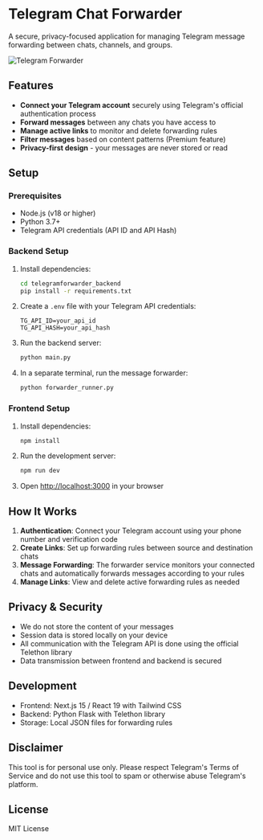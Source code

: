 # Telegram Chat Forwarder

A secure, privacy-focused application for managing Telegram message forwarding between chats, channels, and groups.

![Telegram Forwarder](https://telegram.org/img/t_logo.png)

## Features

- **Connect your Telegram account** securely using Telegram's official authentication process
- **Forward messages** between any chats you have access to
- **Manage active links** to monitor and delete forwarding rules
- **Filter messages** based on content patterns (Premium feature)
- **Privacy-first design** - your messages are never stored or read

## Setup

### Prerequisites

- Node.js (v18 or higher)
- Python 3.7+
- Telegram API credentials (API ID and API Hash)

### Backend Setup

1. Install dependencies:
   ```bash
   cd telegramforwarder_backend
   pip install -r requirements.txt
   ```

2. Create a `.env` file with your Telegram API credentials:
   ```
   TG_API_ID=your_api_id
   TG_API_HASH=your_api_hash
   ```

3. Run the backend server:
   ```bash
   python main.py
   ```

4. In a separate terminal, run the message forwarder:
   ```bash
   python forwarder_runner.py
   ```

### Frontend Setup

1. Install dependencies:
   ```bash
   npm install
   ```

2. Run the development server:
   ```bash
   npm run dev
   ```

3. Open [http://localhost:3000](http://localhost:3000) in your browser

## How It Works

1. **Authentication**: Connect your Telegram account using your phone number and verification code
2. **Create Links**: Set up forwarding rules between source and destination chats
3. **Message Forwarding**: The forwarder service monitors your connected chats and automatically forwards messages according to your rules
4. **Manage Links**: View and delete active forwarding rules as needed

## Privacy & Security

- We do not store the content of your messages
- Session data is stored locally on your device
- All communication with the Telegram API is done using the official Telethon library
- Data transmission between frontend and backend is secured

## Development

- Frontend: Next.js 15 / React 19 with Tailwind CSS
- Backend: Python Flask with Telethon library
- Storage: Local JSON files for forwarding rules

## Disclaimer

This tool is for personal use only. Please respect Telegram's Terms of Service and do not use this tool to spam or otherwise abuse Telegram's platform.

## License

MIT License